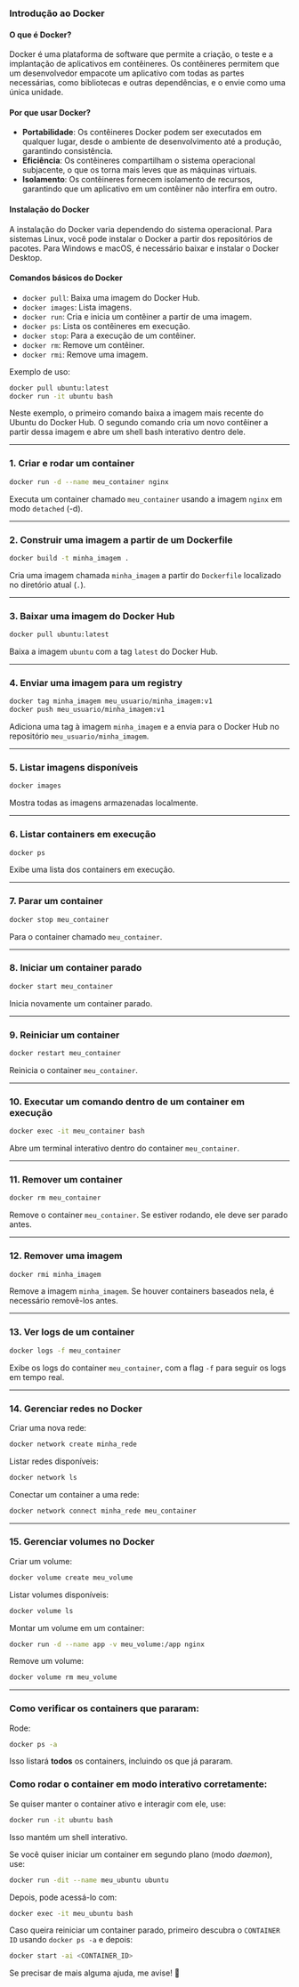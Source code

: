### Introdução ao Docker

#### O que é Docker?
Docker é uma plataforma de software que permite a criação, o teste e a implantação de aplicativos em contêineres. Os contêineres permitem que um desenvolvedor empacote um aplicativo com todas as partes necessárias, como bibliotecas e outras dependências, e o envie como uma única unidade.

#### Por que usar Docker?
- **Portabilidade**: Os contêineres Docker podem ser executados em qualquer lugar, desde o ambiente de desenvolvimento até a produção, garantindo consistência.
- **Eficiência**: Os contêineres compartilham o sistema operacional subjacente, o que os torna mais leves que as máquinas virtuais.
- **Isolamento**: Os contêineres fornecem isolamento de recursos, garantindo que um aplicativo em um contêiner não interfira em outro.

#### Instalação do Docker
A instalação do Docker varia dependendo do sistema operacional. Para sistemas Linux, você pode instalar o Docker a partir dos repositórios de pacotes. Para Windows e macOS, é necessário baixar e instalar o Docker Desktop.

#### Comandos básicos do Docker
- `docker pull`: Baixa uma imagem do Docker Hub.
- `docker images`: Lista imagens.
- `docker run`: Cria e inicia um contêiner a partir de uma imagem.
- `docker ps`: Lista os contêineres em execução.
- `docker stop`: Para a execução de um contêiner.
- `docker rm`: Remove um contêiner.
- `docker rmi`: Remove uma imagem.

Exemplo de uso:
```bash
docker pull ubuntu:latest
docker run -it ubuntu bash
```

Neste exemplo, o primeiro comando baixa a imagem mais recente do Ubuntu do Docker Hub. O segundo comando cria um novo contêiner a partir dessa imagem e abre um shell bash interativo dentro dele.




---

### **1. Criar e rodar um container**  
```sh
docker run -d --name meu_container nginx
```
Executa um container chamado `meu_container` usando a imagem `nginx` em modo `detached` (-d).

---

### **2. Construir uma imagem a partir de um Dockerfile**  
```sh
docker build -t minha_imagem .
```
Cria uma imagem chamada `minha_imagem` a partir do `Dockerfile` localizado no diretório atual (`.`).

---

### **3. Baixar uma imagem do Docker Hub**  
```sh
docker pull ubuntu:latest
```
Baixa a imagem `ubuntu` com a tag `latest` do Docker Hub.

---

### **4. Enviar uma imagem para um registry**  
```sh
docker tag minha_imagem meu_usuario/minha_imagem:v1
docker push meu_usuario/minha_imagem:v1
```
Adiciona uma tag à imagem `minha_imagem` e a envia para o Docker Hub no repositório `meu_usuario/minha_imagem`.

---

### **5. Listar imagens disponíveis**  
```sh
docker images
```
Mostra todas as imagens armazenadas localmente.

---

### **6. Listar containers em execução**  
```sh
docker ps
```
Exibe uma lista dos containers em execução.

---

### **7. Parar um container**  
```sh
docker stop meu_container
```
Para o container chamado `meu_container`.

---

### **8. Iniciar um container parado**  
```sh
docker start meu_container
```
Inicia novamente um container parado.

---

### **9. Reiniciar um container**  
```sh
docker restart meu_container
```
Reinicia o container `meu_container`.

---

### **10. Executar um comando dentro de um container em execução**  
```sh
docker exec -it meu_container bash
```
Abre um terminal interativo dentro do container `meu_container`.

---

### **11. Remover um container**  
```sh
docker rm meu_container
```
Remove o container `meu_container`. Se estiver rodando, ele deve ser parado antes.

---

### **12. Remover uma imagem**  
```sh
docker rmi minha_imagem
```
Remove a imagem `minha_imagem`. Se houver containers baseados nela, é necessário removê-los antes.

---

### **13. Ver logs de um container**  
```sh
docker logs -f meu_container
```
Exibe os logs do container `meu_container`, com a flag `-f` para seguir os logs em tempo real.

---

### **14. Gerenciar redes no Docker**  
Criar uma nova rede:
```sh
docker network create minha_rede
```
Listar redes disponíveis:
```sh
docker network ls
```
Conectar um container a uma rede:
```sh
docker network connect minha_rede meu_container
```

---

### **15. Gerenciar volumes no Docker**  
Criar um volume:
```sh
docker volume create meu_volume
```
Listar volumes disponíveis:
```sh
docker volume ls
```
Montar um volume em um container:
```sh
docker run -d --name app -v meu_volume:/app nginx
```
Remove um volume:
```sh
docker volume rm meu_volume
```

---

### Como verificar os containers que pararam:
Rode:
```bash
docker ps -a
```
Isso listará **todos** os containers, incluindo os que já pararam.

### Como rodar o container em modo interativo corretamente:
Se quiser manter o container ativo e interagir com ele, use:
```bash
docker run -it ubuntu bash
```
Isso mantém um shell interativo.

Se você quiser iniciar um container em segundo plano (modo *daemon*), use:
```bash
docker run -dit --name meu_ubuntu ubuntu
```
Depois, pode acessá-lo com:
```bash
docker exec -it meu_ubuntu bash
```

Caso queira reiniciar um container parado, primeiro descubra o `CONTAINER ID` usando `docker ps -a` e depois:
```bash
docker start -ai <CONTAINER_ID>
```

Se precisar de mais alguma ajuda, me avise! 🚀

